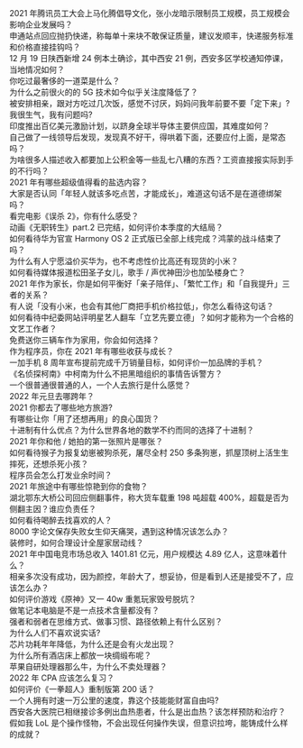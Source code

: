 2021 年腾讯员工大会上马化腾倡导文化，张小龙暗示限制员工规模，员工规模会影响企业发展吗？  
申通站点回应抛扔快递，称每单十来块不敢保证质量，建议发顺丰，快递服务标准和价格直接挂钩吗？  
12 月 19 日陕西新增 24 例本土确诊，其中西安 21 例，西安多区学校通知停课，当地情况如何？  
你吃过最奢侈的一道菜是什么？  
为什么之前很火的的 5G 技术如今似乎关注度降低了？  
被安排相亲，跟对方吃过几次饭，感觉不讨厌，妈妈问我年前要不要「定下来」? 我很生气，我有问题吗?  
印度推出百亿美元激励计划，以跻身全球半导体主要供应国，其难度如何？  
自己做了一线领导后发现，发现真不好干，得哄着下面，还要应付上面，是常态吗？  
为啥很多人描述收入都要加上公积金等一些乱七八糟的东西？工资直接报实际到手的不行吗？  
2021 年有哪些超级值得看的盐选内容？  
大家是否认同「年轻人就该多吃点苦，才能成长」，难道这句话不是在道德绑架吗？  
看完电影《误杀 2》，你有什么感受？  
动画《无职转生》part.2 已完结，如何评价本季度的大结局？  
如何看待华为官宣 Harmony OS 2 正式版已全部上线完成？鸿蒙的战斗结束了吗？  
为什么有人宁愿溢价买华为，也不考虑性价比高还有现货的小米？  
如何看待媒体报道松田圣子女儿，歌手 / 声优神田沙也加坠楼身亡？  
2021 年作为家长，你是如何平衡好「亲子陪伴」、「繁忙工作」和「自我提升」三者的关系？  
有人说「没有小米，也会有其他厂商把手机价格拉低」，你怎么看待这句话？  
如何看待中纪委网站评明星艺人翻车「立艺先要立德」？如何才能称为一个合格的文艺工作者？  
免费送你三辆车作为家用，你会如何选择？  
作为程序员，你在 2021 年有哪些收获与成长？  
一加手机 8 周年宣布提前完成千万销量目标，如何评价一加品牌的手机？  
《名侦探柯南》中柯南为什么不把黑暗组织的事情告诉警方？  
一个很普通很普通的人，一个人去旅行是什么感觉？  
2022 年元旦去哪跨年？  
2021 你都去了哪些地方旅游?  
有哪些让你「用了还想再用」的良心国货？  
十进制有什么优点？为什么世界各地的数学不约而同的选择了十进制？  
2021 年你和他 / 她拍的第一张照片是哪张？  
如何看待猴子为报复幼崽被狗杀死，屠尽全村 250 多条狗崽，抓屋顶树上活生生摔死，还想杀死小孩？  
程序员会怎么打发业余时间？  
2021 年旅途中有哪些惊艳到你的食物？  
湖北鄂东大桥公司回应侧翻事件，称大货车载重 198 吨超载 400%，超载是否为侧翻主因？谁应负责任？  
如何看待喝醉去找喜欢的人？  
8000 字论文保存失败女生仰天痛哭，遇到这种情况该怎么办？  
装修时，如何合理设计全屋家居动线？  
2021 年中国电竞市场总收入 1401.81 亿元，用户规模达 4.89 亿人，这意味着什么？  
相亲多次没有成功，因为颜控，年龄大了，想妥协，但是看到人还是接受不了，应该怎么办？  
如何评价游戏《原神》又一 40w 重氪玩家毁号脱坑？  
做笔记本电脑是不是一点技术含量都没有？  
强者和弱者在思维方式、做事习惯、路径依赖上有什么区别？  
为什么人们不喜欢说实话?  
芯片功耗年年降低，为什么还是会有火龙出现？  
为什么所有酒店床上都放一块绸缎布呢？  
苹果自研处理器那么牛，为什么不卖处理器？  
2022 年 CPA 应该怎么复习？  
如何评价《一拳超人》重制版第 200 话？  
一个人拥有时速一万公里的速度，靠这个技能能财富自由吗?  
西安各大医院已相继接诊多例出血热患者，什么是出血热？该怎样预防和治疗？  
假如我 LoL 是个操作怪物，不会出现任何操作失误，但意识拉垮，能铸成什么样的成就？  
